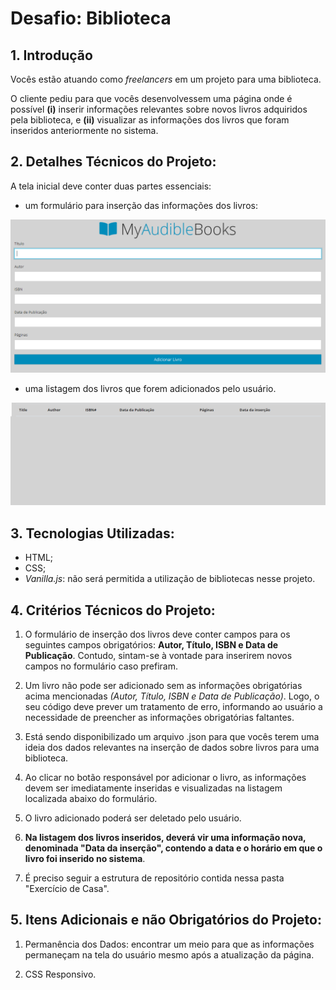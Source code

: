 # Desafio: Biblioteca

## 1. Introdução

Vocês estão atuando como *freelancers* em um projeto para uma biblioteca. 

O cliente pediu para que vocês desenvolvessem uma página onde é possível **(i)** inserir informações relevantes sobre novos livros adquiridos pela biblioteca, e **(ii)** visualizar as informações dos livros que foram inseridos anteriormente no sistema.

## 2. Detalhes Técnicos do Projeto:

A tela inicial deve conter duas partes essenciais: 

- um formulário para inserção das informações dos livros:
 
![project](./../assets/screenshotproject.png)

- uma listagem dos livros que forem adicionados pelo usuário.
  
![listagem](./../assets/listagemlivros.png)

## 3. Tecnologias Utilizadas:

- HTML;
- CSS;
- *Vanilla.js*: não será permitida a utilização de bibliotecas nesse projeto.

## 4. Critérios Técnicos do Projeto: 

1. O formulário de inserção dos livros deve conter campos para os seguintes campos obrigatórios: **Autor, Título, ISBN e Data de Publicação**. Contudo, sintam-se à vontade para inserirem novos campos no formulário caso prefiram.

2. Um livro não pode ser adicionado sem as informações obrigatórias acima mencionadas *(Autor, Título, ISBN e Data de Publicação)*. Logo, o seu código deve prever um tratamento de erro, informando ao usuário a necessidade de preencher as informações obrigatórias faltantes.

3. Está sendo disponibilizado um arquivo .json para que vocês terem uma ideia dos dados relevantes na inserção de dados sobre livros para uma biblioteca.

4. Ao clicar no botão responsável por adicionar o livro, as informações devem ser imediatamente inseridas e visualizadas na listagem localizada abaixo do formulário. 
   
5. O livro adicionado poderá ser deletado pelo usuário.
   
6. **Na listagem dos livros inseridos, deverá vir uma informação nova, denominada "Data da inserção", contendo a data e o horário em que o livro foi inserido no sistema**.
   
7. É preciso seguir a estrutura de repositório contida nessa pasta "Exercício de Casa".
   
## 5. Itens Adicionais e não Obrigatórios do Projeto: 

1. Permanência dos Dados: encontrar um meio para que as informações permaneçam na tela do usuário mesmo após a atualização da página.
   
2. CSS Responsivo. 